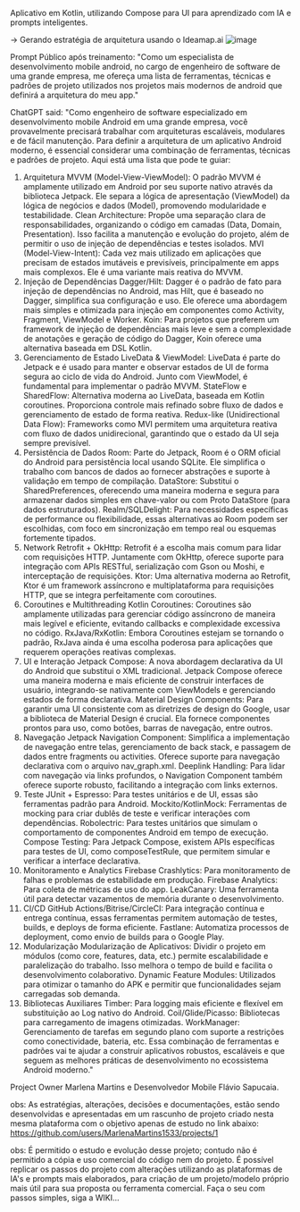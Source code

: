 Aplicativo em Kotlin, utilizando Compose para UI para aprendizado com IA e prompts inteligentes.

-> Gerando estratégia de arquitetura usando o Ideamap.ai
![image](https://github.com/user-attachments/assets/0475fb72-6c03-4b29-b1e4-7b9ee12e39a8)

Prompt Público após treinamento: 
        "Como um especialista de desenvolvimento mobile android, 
        no cargo de engenheiro de software de uma grande empresa,
        me ofereça uma lista de ferramentas, técnicas e padrões de projeto utilizados nos projetos mais modernos de android 
        que definirá a arquitetura do meu app."

ChatGPT said:
      "Como engenheiro de software especializado em desenvolvimento mobile Android em uma grande empresa, 
      você provavelmente precisará trabalhar com arquiteturas escaláveis, modulares e de fácil manutenção. 
      Para definir a arquitetura de um aplicativo Android moderno, é essencial considerar uma combinação de ferramentas, técnicas e padrões de projeto. 
      Aqui está uma lista que pode te guiar:

1. Arquitetura
MVVM (Model-View-ViewModel): O padrão MVVM é amplamente utilizado em Android por seu suporte nativo através da biblioteca Jetpack. Ele separa a lógica de apresentação (ViewModel) da lógica de negócios e dados (Model), promovendo modularidade e testabilidade.
Clean Architecture: Propõe uma separação clara de responsabilidades, organizando o código em camadas (Data, Domain, Presentation). Isso facilita a manutenção e evolução do projeto, além de permitir o uso de injeção de dependências e testes isolados.
MVI (Model-View-Intent): Cada vez mais utilizado em aplicações que precisam de estados imutáveis e previsíveis, principalmente em apps mais complexos. Ele é uma variante mais reativa do MVVM.
2. Injeção de Dependências
Dagger/Hilt: Dagger é o padrão de fato para injeção de dependências no Android, mas Hilt, que é baseado no Dagger, simplifica sua configuração e uso. Ele oferece uma abordagem mais simples e otimizada para injeção em componentes como Activity, Fragment, ViewModel e Worker.
Koin: Para projetos que preferem um framework de injeção de dependências mais leve e sem a complexidade de anotações e geração de código do Dagger, Koin oferece uma alternativa baseada em DSL Kotlin.
3. Gerenciamento de Estado
LiveData & ViewModel: LiveData é parte do Jetpack e é usado para manter e observar estados de UI de forma segura ao ciclo de vida do Android. Junto com ViewModel, é fundamental para implementar o padrão MVVM.
StateFlow e SharedFlow: Alternativa moderna ao LiveData, baseada em Kotlin coroutines. Proporciona controle mais refinado sobre fluxo de dados e gerenciamento de estado de forma reativa.
Redux-like (Unidirectional Data Flow): Frameworks como MVI permitem uma arquitetura reativa com fluxo de dados unidirecional, garantindo que o estado da UI seja sempre previsível.
4. Persistência de Dados
Room: Parte do Jetpack, Room é o ORM oficial do Android para persistência local usando SQLite. Ele simplifica o trabalho com bancos de dados ao fornecer abstrações e suporte à validação em tempo de compilação.
DataStore: Substitui o SharedPreferences, oferecendo uma maneira moderna e segura para armazenar dados simples em chave-valor ou com Proto DataStore (para dados estruturados).
Realm/SQLDelight: Para necessidades específicas de performance ou flexibilidade, essas alternativas ao Room podem ser escolhidas, com foco em sincronização em tempo real ou esquemas fortemente tipados.
5. Network
Retrofit + OkHttp: Retrofit é a escolha mais comum para lidar com requisições HTTP. Juntamente com OkHttp, oferece suporte para integração com APIs RESTful, serialização com Gson ou Moshi, e interceptação de requisições.
Ktor: Uma alternativa moderna ao Retrofit, Ktor é um framework assíncrono e multiplataforma para requisições HTTP, que se integra perfeitamente com coroutines.
6. Coroutines e Multithreading
Kotlin Coroutines: Coroutines são amplamente utilizadas para gerenciar código assíncrono de maneira mais legível e eficiente, evitando callbacks e complexidade excessiva no código.
RxJava/RxKotlin: Embora Coroutines estejam se tornando o padrão, RxJava ainda é uma escolha poderosa para aplicações que requerem operações reativas complexas.
7. UI e Interação
Jetpack Compose: A nova abordagem declarativa da UI do Android que substitui o XML tradicional. Jetpack Compose oferece uma maneira moderna e mais eficiente de construir interfaces de usuário, integrando-se nativamente com ViewModels e gerenciando estados de forma declarativa.
Material Design Components: Para garantir uma UI consistente com as diretrizes de design do Google, usar a biblioteca de Material Design é crucial. Ela fornece componentes prontos para uso, como botões, barras de navegação, entre outros.
8. Navegação
Jetpack Navigation Component: Simplifica a implementação de navegação entre telas, gerenciamento de back stack, e passagem de dados entre fragments ou activities. Oferece suporte para navegação declarativa com o arquivo nav_graph.xml.
Deeplink Handling: Para lidar com navegação via links profundos, o Navigation Component também oferece suporte robusto, facilitando a integração com links externos.
9. Teste
JUnit + Espresso: Para testes unitários e de UI, essas são ferramentas padrão para Android.
Mockito/KotlinMock: Ferramentas de mocking para criar dublês de teste e verificar interações com dependências.
Robolectric: Para testes unitários que simulam o comportamento de componentes Android em tempo de execução.
Compose Testing: Para Jetpack Compose, existem APIs específicas para testes de UI, como composeTestRule, que permitem simular e verificar a interface declarativa.
10. Monitoramento e Analytics
Firebase Crashlytics: Para monitoramento de falhas e problemas de estabilidade em produção.
Firebase Analytics: Para coleta de métricas de uso do app.
LeakCanary: Uma ferramenta útil para detectar vazamentos de memória durante o desenvolvimento.
11. CI/CD
GitHub Actions/Bitrise/CircleCI: Para integração contínua e entrega contínua, essas ferramentas permitem automação de testes, builds, e deploys de forma eficiente.
Fastlane: Automatiza processos de deployment, como envio de builds para o Google Play.
12. Modularização
Modularização de Aplicativos: Dividir o projeto em módulos (como core, features, data, etc.) permite escalabilidade e paralelização do trabalho. Isso melhora o tempo de build e facilita o desenvolvimento colaborativo.
Dynamic Feature Modules: Utilizados para otimizar o tamanho do APK e permitir que funcionalidades sejam carregadas sob demanda.
13. Bibliotecas Auxiliares
Timber: Para logging mais eficiente e flexível em substituição ao Log nativo do Android.
Coil/Glide/Picasso: Bibliotecas para carregamento de imagens otimizadas.
WorkManager: Gerenciamento de tarefas em segundo plano com suporte a restrições como conectividade, bateria, etc.
Essa combinação de ferramentas e padrões vai te ajudar a construir aplicativos robustos, escaláveis e que seguem as melhores práticas de desenvolvimento no ecossistema Android moderno."





Project Owner Marlena Martins e Desenvolvedor Mobile Flávio Sapucaia.

obs: As estratégias, alterações, decisões e documentações, estão sendo desenvolvidas e apresentadas em um rascunho de projeto criado nesta mesma plataforma com o objetivo apenas de estudo no link abaixo:
https://github.com/users/MarlenaMartins1533/projects/1

obs: É permitido o estudo e evolução desse projeto; contudo não é permitido a cópia e uso comercial do código nem do projeto.
É possível replicar os passos do projeto com alterações utilizando as plataformas de IA's e prompts mais elaborados, para criação de um projeto/modelo próprio mais útil para sua proposta ou ferramenta comercial. 
Faça o seu com passos simples, siga a WIKI...



